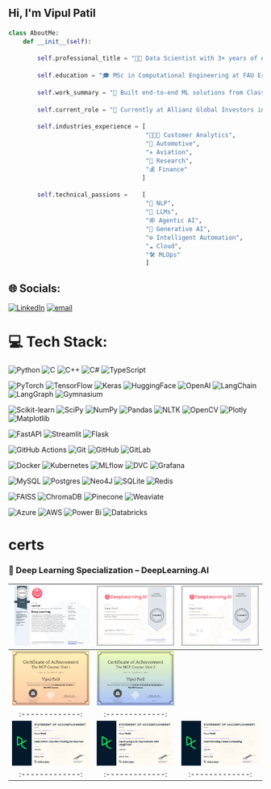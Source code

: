 ## Hi, I'm **Vipul Patil** 

```python
class AboutMe:
    def __init__(self):

        self.professional_title = "👨‍💻 Data Scientist with 3+ years of experience in ML and AI"

        self.education = "🎓 MSc in Computational Engineering at FAU Erlangen, Germany (Specialized in Data Science & AI)"

        self.work_summary = "🔧 Built end-to-end ML solutions from Classical ML to Generative AI across multiple domains"

        self.current_role = "💼 Currently at Allianz Global Investors in Munich, building Agentic AI solutions"

        self.industries_experience = [
                                      "🧑‍🤝‍🧑 Customer Analytics",
                                      "🚗 Automotive",
                                      "✈️ Aviation",
                                      "🔬 Research",
                                      "💰 Finance"
                                     ]

        self.technical_passions =    [
                                      "🧠 NLP",
                                      "🤖 LLMs",
                                      "🕸️ Agentic AI",
                                      "🎨 Generative AI",
                                      "⚙️ Intelligent Automation",
                                      "☁️ Cloud",
                                      "🛠️ MLOps"
                                      ] 
```

## 🌐 Socials:
[![LinkedIn](https://img.shields.io/badge/LinkedIn-%230077B5.svg?logo=linkedin&logoColor=white)](https://www.linkedin.com/in/vipul-patil-8a1220195/) [![email](https://img.shields.io/badge/Email-D14836?logo=gmail&logoColor=white)](mailto:vipulpatil7057@gmail.com) 

# 💻 Tech Stack:
![Python](https://img.shields.io/badge/python-3670A0?style=for-the-badge&logo=python&logoColor=ffdd54)
![C](https://img.shields.io/badge/c-%2300599C.svg?style=for-the-badge&logo=c&logoColor=white)
![C++](https://img.shields.io/badge/c++-%2300599C.svg?style=for-the-badge&logo=c%2B%2B&logoColor=white)
![C#](https://img.shields.io/badge/c%23-%23239120.svg?style=for-the-badge&logo=csharp&logoColor=white)
![TypeScript](https://img.shields.io/badge/typescript-%23007ACC.svg?style=for-the-badge&logo=typescript&logoColor=white)

![PyTorch](https://img.shields.io/badge/PyTorch-%23EE4C2C.svg?style=for-the-badge&logo=PyTorch&logoColor=white)
![TensorFlow](https://img.shields.io/badge/TensorFlow-%23FF6F00.svg?style=for-the-badge&logo=TensorFlow&logoColor=white)
![Keras](https://img.shields.io/badge/Keras-%23D00000.svg?style=for-the-badge&logo=Keras&logoColor=white)
![HuggingFace](https://img.shields.io/badge/HuggingFace-%23FFCC00.svg?style=for-the-badge&logo=huggingface&logoColor=black)
![OpenAI](https://img.shields.io/badge/OpenAI-%234a4a4a.svg?style=for-the-badge&logo=openai&logoColor=white)
![LangChain](https://img.shields.io/badge/LangChain-000000?style=for-the-badge&logo=langchain&logoColor=white)
![LangGraph](https://img.shields.io/badge/LangGraph-%23000000.svg?style=for-the-badge&logo=data:image/svg+xml;base64,...&logoColor=white)  <!-- Placeholder, real icon not yet public -->
![Gymnasium](https://img.shields.io/badge/Gymnasium-%23363636.svg?style=for-the-badge)

![Scikit-learn](https://img.shields.io/badge/scikit--learn-%23F7931E.svg?style=for-the-badge&logo=scikit-learn&logoColor=white)
![SciPy](https://img.shields.io/badge/SciPy-%230C55A5.svg?style=for-the-badge&logo=scipy&logoColor=white)
![NumPy](https://img.shields.io/badge/numpy-%23013243.svg?style=for-the-badge&logo=numpy&logoColor=white)
![Pandas](https://img.shields.io/badge/pandas-%23150458.svg?style=for-the-badge&logo=pandas&logoColor=white)
![NLTK](https://img.shields.io/badge/NLTK-%23008080.svg?style=for-the-badge&logo=nltk&logoColor=white)
![OpenCV](https://img.shields.io/badge/OpenCV-%23white.svg?style=for-the-badge&logo=opencv&logoColor=white)
![Plotly](https://img.shields.io/badge/Plotly-%233F4F75.svg?style=for-the-badge&logo=plotly&logoColor=white)
![Matplotlib](https://img.shields.io/badge/Matplotlib-%23ffffff.svg?style=for-the-badge&logo=Matplotlib&logoColor=black)

![FastAPI](https://img.shields.io/badge/FastAPI-005571?style=for-the-badge&logo=fastapi)
![Streamlit](https://img.shields.io/badge/Streamlit-%23FE4B4B.svg?style=for-the-badge&logo=streamlit&logoColor=white)
![Flask](https://img.shields.io/badge/Flask-%23000000.svg?style=for-the-badge&logo=flask&logoColor=white)

![GitHub Actions](https://img.shields.io/badge/github%20actions-%232671E5.svg?style=for-the-badge&logo=githubactions&logoColor=white)
![Git](https://img.shields.io/badge/git-%23F05033.svg?style=for-the-badge&logo=git&logoColor=white)
![GitHub](https://img.shields.io/badge/github-%23121011.svg?style=for-the-badge&logo=github&logoColor=white)
![GitLab](https://img.shields.io/badge/gitlab-%23181717.svg?style=for-the-badge&logo=gitlab&logoColor=white)

![Docker](https://img.shields.io/badge/docker-%230db7ed.svg?style=for-the-badge&logo=docker&logoColor=white)
![Kubernetes](https://img.shields.io/badge/kubernetes-%23326ce5.svg?style=for-the-badge&logo=kubernetes&logoColor=white)
![MLflow](https://img.shields.io/badge/mlflow-%23d9ead3.svg?style=for-the-badge&logo=numpy&logoColor=blue)
![DVC](https://img.shields.io/badge/DVC-%23b17acc.svg?style=for-the-badge&logo=dvc&logoColor=white)
![Grafana](https://img.shields.io/badge/grafana-%23F46800.svg?style=for-the-badge&logo=grafana&logoColor=white)

![MySQL](https://img.shields.io/badge/mysql-4479A1.svg?style=for-the-badge&logo=mysql&logoColor=white)
![Postgres](https://img.shields.io/badge/postgres-%23316192.svg?style=for-the-badge&logo=postgresql&logoColor=white)
![Neo4J](https://img.shields.io/badge/Neo4j-008CC1?style=for-the-badge&logo=neo4j&logoColor=white)
![SQLite](https://img.shields.io/badge/sqlite-%2307405e.svg?style=for-the-badge&logo=sqlite&logoColor=white)
![Redis](https://img.shields.io/badge/redis-%23DD0031.svg?style=for-the-badge&logo=redis&logoColor=white)

![FAISS](https://img.shields.io/badge/FAISS-%23009688.svg?style=for-the-badge&logo=faiss&logoColor=white)
![ChromaDB](https://img.shields.io/badge/ChromaDB-%23444444.svg?style=for-the-badge)
![Pinecone](https://img.shields.io/badge/Pinecone-%23006699.svg?style=for-the-badge)
![Weaviate](https://img.shields.io/badge/Weaviate-%230000FF.svg?style=for-the-badge&logo=weaviate&logoColor=white)

![Azure](https://img.shields.io/badge/azure-%230072C6.svg?style=for-the-badge&logo=microsoftazure&logoColor=white)
![AWS](https://img.shields.io/badge/AWS-%23FF9900.svg?style=for-the-badge&logo=amazon-aws&logoColor=white)
![Power Bi](https://img.shields.io/badge/power_bi-F2C811?style=for-the-badge&logo=powerbi&logoColor=black)
![Databricks](https://img.shields.io/badge/databricks-%23ff3621.svg?style=for-the-badge&logo=databricks&logoColor=white)


# certs
### 🤖 Deep Learning Specialization – DeepLearning.AI  

| ![](dl.jpg) | ![](nlp.jpg) | ![](genai.jpg) | 
|:-------------:|:-------------:|:-------------:|
| ![](mcp_fund.png) | ![](mcp2.png) | 
|:-------------:|:-------------:|
| ![](datacamp2.jpg) | ![](datacamp3.jpg) | ![](datacamp1.png) |
|:-------------:|:-------------:|:-------------:|









